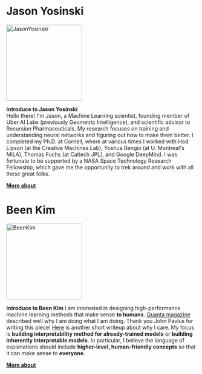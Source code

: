 # Jason Yosinski
<img src="https://github.com/DataNetworkAnalysis/ResearchByResearcher/blob/master/images/Jason%20Yosinski.jpeg" alt="JasonYosinski" width="200"/>

**Introduce to Jason Yosinski**  
Hello there! I'm Jason, a Machine Learning scientist, founding member of Uber AI Labs (previously Geometric Intelligence), 
and scientific advisor to Recursion Pharmaceuticals. My research focuses on training and understanding neural networks and 
figuring out how to make them better. I completed my Ph.D. at Cornell, where at various times I worked with Hod Lipson 
(at the Creative Machines Lab), Yoshua Bengio (at U. Montreal's MILA), Thomas Fuchs (at Caltech JPL), and Google DeepMind. 
I was fortunate to be supported by a NASA Space Technology Research Fellowship, which gave me the opportunity to trek around and 
work with all these great folks.  

[**More about**](http://bit.ly/JasonYosinski)

# Been Kim
<img src="https://github.com/DataNetworkAnalysis/ResearchByResearcher/blob/master/images/Been%20kim.jpg" alt="BeenKim" width="200"/>

**Introduce to Been Kim**
I am interested in designing high-performance machine learning methods that make sense
**to humans**. 
[Quanta magazine](https://www.quantamagazine.org/been-kim-is-building-a-translator-for-artificial-intelligence-20190110/) 
described well why I am doing what I am doing. Thank you John Pavlus for writing this piece! [Here](https://www.facebook.com/WiMLWorkshop/photos/a.2187465001269129/1431021626913474/?type=3) is another short writeup about why I care.
My focus is **building interpretability method for already-trained models** or **building inherently interpretable models**. In particular, I believe the language of explanations should include **higher-level, human-friendly concepts** so that it can make sense to **everyone**.  

[**More about**](http://bit.ly/BeenKim)
